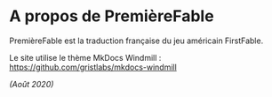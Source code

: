 # A propos de PremièreFable

PremièreFable est la traduction française du jeu américain FirstFable.

Le site utilise le thème MkDocs Windmill : https://github.com/gristlabs/mkdocs-windmill

*(Août 2020)*
